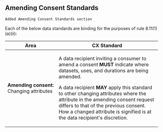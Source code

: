 <h2 id="consumer-experience_amending-consent-standards">Amending Consent Standards</h2>

```diff
Added Amending Consent Standards section
```

Each of the below data standards are binding for the purposes of rule 8.11(1)(a)(ii):

|Area|CX Standard|
|-------------------|------------------------------|
|**<span style="white-space: nowrap;">Amending consent:</span>**<br>Changing attributes | <p>A data recipient inviting a consumer to amend a consent **MUST** indicate where datasets, uses, and durations are being amended.</p><p>A data recipient **MAY** apply this standard to other changing attributes where the attribute in the amending consent request differs to that of the previous consent. How a changed attribute is signified is at the data recipient's discretion.</p> |
